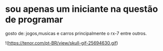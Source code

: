 # sou apenas um iniciante na questão de programar
gosto de: jogos,musicas e carros principalmente o rx-7 entre outros.

!(https://tenor.com/pt-BR/view/skull-gif-25694630.gif)







